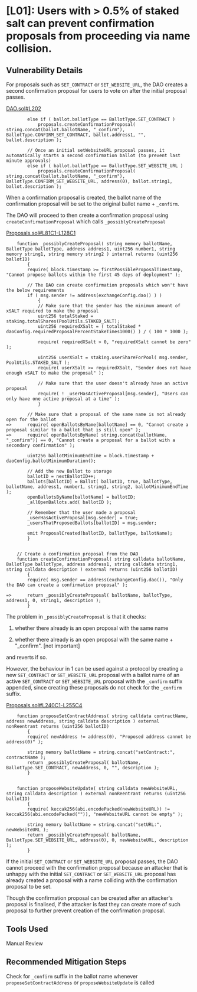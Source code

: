 # [L01]: Users with > 0.5% of staked salt can prevent confirmation proposals from proceeding via name collision.

## Vulnerability Details
For proposals such as `SET_CONTRACT` or `SET_WEBSITE_URL`, the DAO creates a second confirmation proposal for users to vote on after the initial proposal passes.

[DAO.sol#L202](https://github.com/code-423n4/2024-01-salty/blob/main/src/dao/DAO.sol#L202)
```solidity
		else if ( ballot.ballotType == BallotType.SET_CONTRACT )
			proposals.createConfirmationProposal( string.concat(ballot.ballotName, "_confirm"), BallotType.CONFIRM_SET_CONTRACT, ballot.address1, "", ballot.description );

		// Once an initial setWebsiteURL proposal passes, it automatically starts a second confirmation ballot (to prevent last minute approvals)
		else if ( ballot.ballotType == BallotType.SET_WEBSITE_URL )
			proposals.createConfirmationProposal( string.concat(ballot.ballotName, "_confirm"), BallotType.CONFIRM_SET_WEBSITE_URL, address(0), ballot.string1, ballot.description );
```
When a confirmation proposal is created, the ballot name of the confirmation proposal will be set to the original ballot name + `_confirm`. 

The DAO will proceed to then create a confirmation proposal using `createConfirmationProposal` which calls `_possiblyCreateProposal`

[Proposals.sol#L81C1-L128C1](https://github.com/code-423n4/2024-01-salty/blob/main/src/dao/Proposals.sol#L81C1-L128C1)
```solidity
	function _possiblyCreateProposal( string memory ballotName, BallotType ballotType, address address1, uint256 number1, string memory string1, string memory string2 ) internal returns (uint256 ballotID)
		{
		require( block.timestamp >= firstPossibleProposalTimestamp, "Cannot propose ballots within the first 45 days of deployment" );

		// The DAO can create confirmation proposals which won't have the below requirements
		if ( msg.sender != address(exchangeConfig.dao() ) )
			{
			// Make sure that the sender has the minimum amount of xSALT required to make the proposal
			uint256 totalStaked = staking.totalShares(PoolUtils.STAKED_SALT);
			uint256 requiredXSalt = ( totalStaked * daoConfig.requiredProposalPercentStakeTimes1000() ) / ( 100 * 1000 );

			require( requiredXSalt > 0, "requiredXSalt cannot be zero" );

			uint256 userXSalt = staking.userShareForPool( msg.sender, PoolUtils.STAKED_SALT );
			require( userXSalt >= requiredXSalt, "Sender does not have enough xSALT to make the proposal" );

			// Make sure that the user doesn't already have an active proposal
			require( ! _userHasActiveProposal[msg.sender], "Users can only have one active proposal at a time" );
			}

		// Make sure that a proposal of the same name is not already open for the ballot
=>		require( openBallotsByName[ballotName] == 0, "Cannot create a proposal similar to a ballot that is still open" );
=>		require( openBallotsByName[ string.concat(ballotName, "_confirm")] == 0, "Cannot create a proposal for a ballot with a secondary confirmation" );

		uint256 ballotMinimumEndTime = block.timestamp + daoConfig.ballotMinimumDuration();

		// Add the new Ballot to storage
		ballotID = nextBallotID++;
		ballots[ballotID] = Ballot( ballotID, true, ballotType, ballotName, address1, number1, string1, string2, ballotMinimumEndTime );
		openBallotsByName[ballotName] = ballotID;
		_allOpenBallots.add( ballotID );

		// Remember that the user made a proposal
		_userHasActiveProposal[msg.sender] = true;
		_usersThatProposedBallots[ballotID] = msg.sender;

		emit ProposalCreated(ballotID, ballotType, ballotName);
		}


	// Create a confirmation proposal from the DAO
	function createConfirmationProposal( string calldata ballotName, BallotType ballotType, address address1, string calldata string1, string calldata description ) external returns (uint256 ballotID)
		{
		require( msg.sender == address(exchangeConfig.dao()), "Only the DAO can create a confirmation proposal" );

=>		return _possiblyCreateProposal( ballotName, ballotType, address1, 0, string1, description );
		}

```

The problem in `_possiblyCreateProposal` is that it checks:

1) whether there already is an open proposal with the same name 

2) whether there already is an open proposal with the same name + "_confirm". [not important]

and reverts if so.

However, the behaviour in 1 can be used against a protocol by creating a new `SET_CONTRACT` or `SET_WEBSITE_URL` proposal with a ballot name of an active `SET_CONTRACT` or `SET_WEBSITE_URL` proposal with the `_confirm` suffix appended, since creating these proposals do not check for the `_confirm` suffix.

[Proposals.sol#L240C1-L255C4](https://github.com/code-423n4/2024-01-salty/blob/main/src/dao/Proposals.sol#L240C1-L255C4)
```solidity
	function proposeSetContractAddress( string calldata contractName, address newAddress, string calldata description ) external nonReentrant returns (uint256 ballotID)
		{
		require( newAddress != address(0), "Proposed address cannot be address(0)" );

		string memory ballotName = string.concat("setContract:", contractName );
		return _possiblyCreateProposal( ballotName, BallotType.SET_CONTRACT, newAddress, 0, "", description );
		}


	function proposeWebsiteUpdate( string calldata newWebsiteURL, string calldata description ) external nonReentrant returns (uint256 ballotID)
		{
		require( keccak256(abi.encodePacked(newWebsiteURL)) != keccak256(abi.encodePacked("")), "newWebsiteURL cannot be empty" );

		string memory ballotName = string.concat("setURL:", newWebsiteURL );
		return _possiblyCreateProposal( ballotName, BallotType.SET_WEBSITE_URL, address(0), 0, newWebsiteURL, description );
		}
```

If the initial `SET_CONTRACT` or `SET_WEBSITE_URL` proposal passes, the DAO cannot proceed with the confirmation proposal because an attacker that is unhappy with the initial `SET_CONTRACT` or `SET_WEBSITE_URL` proposal has already created  a proposal with a name colliding with the confirmation proposal to be set.

Though the confirmation proposal can be created after an attacker's proposal is finalised, if the attacker is fast they can create more of such proposal to further prevent creation of the confirmation proposal.

## Tools Used

Manual Review

## Recommended Mitigation Steps

Check for `_confirm` suffix in the ballot name whenever `proposeSetContractAddress` or `proposeWebsiteUpdate` is called